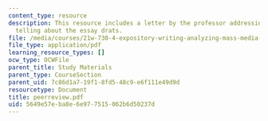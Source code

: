 ```yaml
---
content_type: resource
description: This resource includes a letter by the professor addressing the students,
  telling about the essay drats.
file: /media/courses/21w-730-4-expository-writing-analyzing-mass-media-spring-2001/5649e57eba8e6e977515062b6d50237d_peerreview.pdf
file_type: application/pdf
learning_resource_types: []
ocw_type: OCWFile
parent_title: Study Materials
parent_type: CourseSection
parent_uid: 7c86d1a7-19f1-8fd5-48c9-e6f111e49d9d
resourcetype: Document
title: peerreview.pdf
uid: 5649e57e-ba8e-6e97-7515-062b6d50237d
---
```

